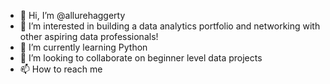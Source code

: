 - 👋 Hi, I’m @allurehaggerty
- 👀 I’m interested in building a data analytics portfolio and networking with other aspiring data professionals!
- 🌱 I’m currently learning Python
- 💞️ I’m looking to collaborate on beginner level data projects
- 📫 How to reach me

<!---
allurehaggerty/allurehaggerty is a ✨ special ✨ repository because its `README.md` (this file) appears on your GitHub profile.
You can click the Preview link to take a look at your changes.
--->

